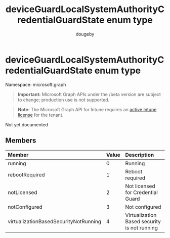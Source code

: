 ﻿---
title: "deviceGuardLocalSystemAuthorityCredentialGuardState enum type"
description: "Not yet documented"
author: "dougeby"
localization_priority: Normal
ms.prod: "intune"
doc_type: enumPageType
---

# deviceGuardLocalSystemAuthorityCredentialGuardState enum type

Namespace: microsoft.graph

> **Important:** Microsoft Graph APIs under the /beta version are subject to change; production use is not supported.

> **Note:** The Microsoft Graph API for Intune requires an [active Intune license](https://go.microsoft.com/fwlink/?linkid=839381) for the tenant.

Not yet documented

## Members

| Member                                | Value | Description                                  |
| :------------------------------------ | :---- | :------------------------------------------- |
| running                               | 0     | Running                                      |
| rebootRequired                        | 1     | Reboot required                              |
| notLicensed                           | 2     | Not licensed for Credential Guard            |
| notConfigured                         | 3     | Not configured                               |
| virtualizationBasedSecurityNotRunning | 4     | Virtualization Based security is not running |
